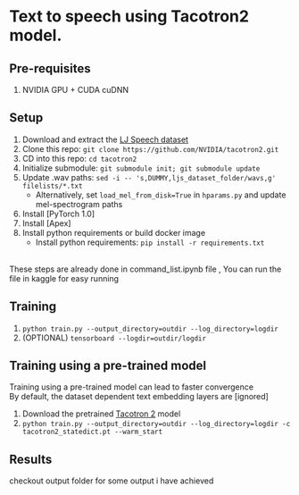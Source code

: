 # Text to speech using Tacotron2 model.

## Pre-requisites
1. NVIDIA GPU + CUDA cuDNN

## Setup
1. Download and extract the [LJ Speech dataset](https://keithito.com/LJ-Speech-Dataset/)
2. Clone this repo: `git clone https://github.com/NVIDIA/tacotron2.git`
3. CD into this repo: `cd tacotron2`
4. Initialize submodule: `git submodule init; git submodule update`
5. Update .wav paths: `sed -i -- 's,DUMMY,ljs_dataset_folder/wavs,g' filelists/*.txt`
    - Alternatively, set `load_mel_from_disk=True` in `hparams.py` and update mel-spectrogram paths 
6. Install [PyTorch 1.0]
7. Install [Apex]
8. Install python requirements or build docker image 
    - Install python requirements: `pip install -r requirements.txt`
<br>
These steps are already done in command_list.ipynb file , You can run the file in kaggle for easy running

## Training
1. `python train.py --output_directory=outdir --log_directory=logdir`
2. (OPTIONAL) `tensorboard --logdir=outdir/logdir`

## Training using a pre-trained model
Training using a pre-trained model can lead to faster convergence  
By default, the dataset dependent text embedding layers are [ignored]

1. Download the pretrained [Tacotron 2](https://drive.google.com/drive/folders/19HXXTX8QF4F_K2i-vzyJj7Uwev9h3sPV) model
2. `python train.py --output_directory=outdir --log_directory=logdir -c tacotron2_statedict.pt --warm_start`

## Results
checkout output folder for some output i have achieved
